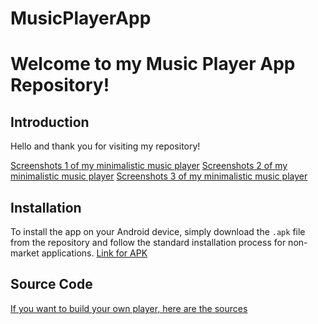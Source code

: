 # MusicPlayerApp

# Welcome to my Music Player App Repository!

## Introduction
Hello and thank you for visiting my repository! 

[Screenshots 1 of my minimalistic music player](https://github.com/IwanBelenko/MusicPlayerApp/blob/main/screenshot/photo_2024-06-13%2014.26.20.jpeg)
[Screenshots 2 of my minimalistic music player](https://github.com/IwanBelenko/MusicPlayerApp/blob/main/screenshot/photo_2024-06-13%2014.26.25.jpeg)
[Screenshots 3 of my minimalistic music player](https://github.com/IwanBelenko/MusicPlayerApp/blob/main/screenshot/photo_2024-06-13%2014.26.29.jpeg)


## Installation
To install the app on your Android device, simply download the `.apk` file from the repository and follow the standard installation process for non-market applications.
[Link for APK](https://github.com/IwanBelenko/MusicPlayerApp/blob/main/app-debug.apk)

## Source Code
[If you want to build your own player, here are the sources](https://github.com/IwanBelenko/MusicPlayerApp/tree/main/src/main/java/ru/jw/musicplayerapp)




